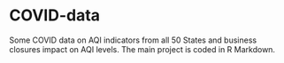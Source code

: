 # COVID-data
Some COVID data on AQI indicators from all 50 States and business closures impact on AQI levels. The main project is coded in R Markdown.
